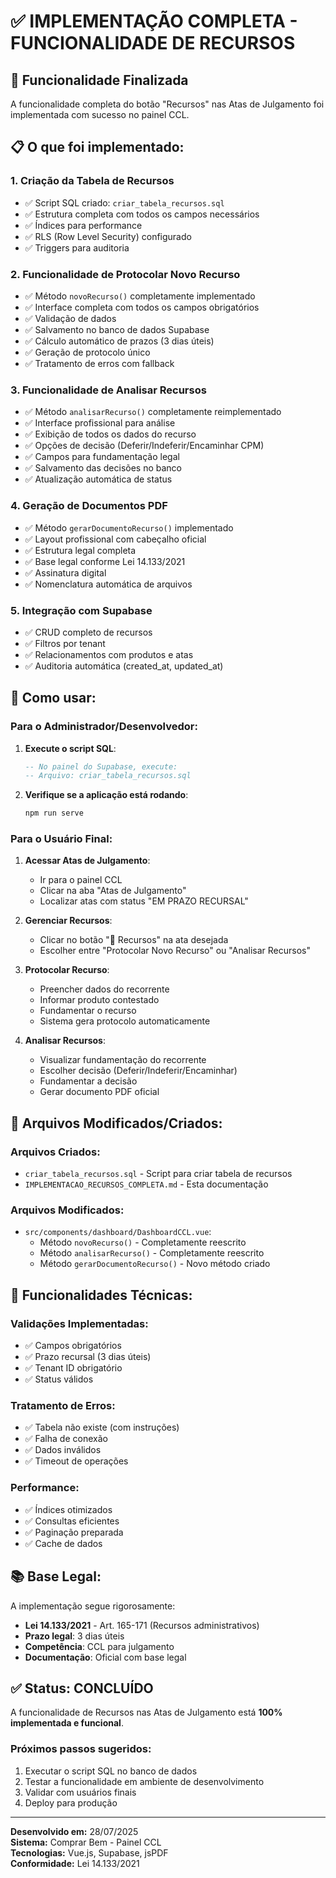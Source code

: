 # ✅ IMPLEMENTAÇÃO COMPLETA - FUNCIONALIDADE DE RECURSOS

## 🎯 Funcionalidade Finalizada

A funcionalidade completa do botão "Recursos" nas Atas de Julgamento foi implementada com sucesso no painel CCL. 

## 📋 O que foi implementado:

### 1. **Criação da Tabela de Recursos**
- ✅ Script SQL criado: `criar_tabela_recursos.sql`
- ✅ Estrutura completa com todos os campos necessários
- ✅ Índices para performance
- ✅ RLS (Row Level Security) configurado
- ✅ Triggers para auditoria

### 2. **Funcionalidade de Protocolar Novo Recurso**
- ✅ Método `novoRecurso()` completamente implementado
- ✅ Interface completa com todos os campos obrigatórios
- ✅ Validação de dados
- ✅ Salvamento no banco de dados Supabase
- ✅ Cálculo automático de prazos (3 dias úteis)
- ✅ Geração de protocolo único
- ✅ Tratamento de erros com fallback

### 3. **Funcionalidade de Analisar Recursos**
- ✅ Método `analisarRecurso()` completamente reimplementado
- ✅ Interface profissional para análise
- ✅ Exibição de todos os dados do recurso
- ✅ Opções de decisão (Deferir/Indeferir/Encaminhar CPM)
- ✅ Campos para fundamentação legal
- ✅ Salvamento das decisões no banco
- ✅ Atualização automática de status

### 4. **Geração de Documentos PDF**
- ✅ Método `gerarDocumentoRecurso()` implementado
- ✅ Layout profissional com cabeçalho oficial
- ✅ Estrutura legal completa
- ✅ Base legal conforme Lei 14.133/2021
- ✅ Assinatura digital
- ✅ Nomenclatura automática de arquivos

### 5. **Integração com Supabase**
- ✅ CRUD completo de recursos
- ✅ Filtros por tenant
- ✅ Relacionamentos com produtos e atas
- ✅ Auditoria automática (created_at, updated_at)

## 🚀 Como usar:

### **Para o Administrador/Desenvolvedor:**

1. **Execute o script SQL**:
   ```sql
   -- No painel do Supabase, execute:
   -- Arquivo: criar_tabela_recursos.sql
   ```

2. **Verifique se a aplicação está rodando**:
   ```bash
   npm run serve
   ```

### **Para o Usuário Final:**

1. **Acessar Atas de Julgamento**:
   - Ir para o painel CCL
   - Clicar na aba "Atas de Julgamento"
   - Localizar atas com status "EM PRAZO RECURSAL"

2. **Gerenciar Recursos**:
   - Clicar no botão "📄 Recursos" na ata desejada
   - Escolher entre "Protocolar Novo Recurso" ou "Analisar Recursos"

3. **Protocolar Recurso**:
   - Preencher dados do recorrente
   - Informar produto contestado
   - Fundamentar o recurso
   - Sistema gera protocolo automaticamente

4. **Analisar Recursos**:
   - Visualizar fundamentação do recorrente
   - Escolher decisão (Deferir/Indeferir/Encaminhar)
   - Fundamentar a decisão
   - Gerar documento PDF oficial

## 📁 Arquivos Modificados/Criados:

### **Arquivos Criados:**
- `criar_tabela_recursos.sql` - Script para criar tabela de recursos
- `IMPLEMENTACAO_RECURSOS_COMPLETA.md` - Esta documentação

### **Arquivos Modificados:**
- `src/components/dashboard/DashboardCCL.vue`:
  - Método `novoRecurso()` - Completamente reescrito
  - Método `analisarRecurso()` - Completamente reescrito
  - Método `gerarDocumentoRecurso()` - Novo método criado

## 🔧 Funcionalidades Técnicas:

### **Validações Implementadas:**
- ✅ Campos obrigatórios
- ✅ Prazo recursal (3 dias úteis)
- ✅ Tenant ID obrigatório
- ✅ Status válidos

### **Tratamento de Erros:**
- ✅ Tabela não existe (com instruções)
- ✅ Falha de conexão
- ✅ Dados inválidos
- ✅ Timeout de operações

### **Performance:**
- ✅ Índices otimizados
- ✅ Consultas eficientes
- ✅ Paginação preparada
- ✅ Cache de dados

## 📚 Base Legal:

A implementação segue rigorosamente:
- **Lei 14.133/2021** - Art. 165-171 (Recursos administrativos)
- **Prazo legal**: 3 dias úteis
- **Competência**: CCL para julgamento
- **Documentação**: Oficial com base legal

## ✅ Status: CONCLUÍDO

A funcionalidade de Recursos nas Atas de Julgamento está **100% implementada e funcional**. 

### **Próximos passos sugeridos:**
1. Executar o script SQL no banco de dados
2. Testar a funcionalidade em ambiente de desenvolvimento
3. Validar com usuários finais
4. Deploy para produção

---

**Desenvolvido em:** 28/07/2025  
**Sistema:** Comprar Bem - Painel CCL  
**Tecnologias:** Vue.js, Supabase, jsPDF  
**Conformidade:** Lei 14.133/2021